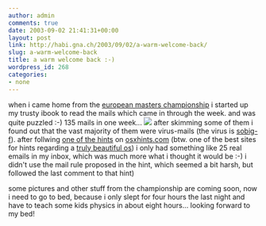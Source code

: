 ```yaml
---
author: admin
comments: true
date: 2003-09-02 21:41:31+00:00
layout: post
link: http://habi.gna.ch/2003/09/02/a-warm-welcome-back/
slug: a-warm-welcome-back
title: a warm welcome back :-)
wordpress_id: 268
categories:
- none
---
```


when i came home from the [european masters championship](http://www.ffnatation.org/events/mtr_millau_2003/millau.php?idlng=gbr&idrub=new) i started up my trusty ibook to read the mails which came in through the week.
and was quite puzzled :-) 135 mails in one week...
[![](http://habi.gna.ch/blog/images/sobig-tm.jpg)](http://habi.gna.ch/blog/images/sobig.jpg)
after skimming some of them i found out that the vast majority of them were virus-mails (the virus is [sobig-f](http://www.symantec.com/avcenter/venc/data/w32.sobig.f@mm.html)). 
after follwing [one of the hints](http://www.macosxhints.com/article.php?story=20030820063155258) on [osxhints.com](http://www.macosxhints.com/) (btw. one of the best sites for hints regarding a [truly beautiful os](http://www.apple.com/macosx/)) i only had something like 25 real emails in my inbox, which was much more what i thought it would be :-)
i didn't use the mail rule proposed in the hint, which seemed a bit harsh, but followed the last comment to that hint)

some pictures and other stuff from the championship are coming soon, now i need to go to bed, because i only slept for four hours the last night and have to teach some kids physics in about eight hours... looking forward to my bed!
